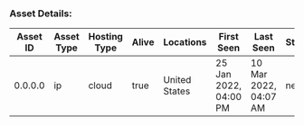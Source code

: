 ### Asset Details:
|Asset ID|Asset Type|Hosting Type|Alive|Locations|First Seen|Last Seen|Status|Security Grade|Organizations|Severe Issues|Open Ports|
|---|---|---|---|---|---|---|---|---|---|---|---|
| 0.0.0.0 | ip | cloud | true | United States | 25 Jan 2022, 04:00 PM | 10 Mar 2022, 04:07 AM | new | F | Unattributed | 1 | TCP - 22 |
